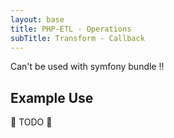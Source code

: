 ```yaml
---
layout: base
title: PHP-ETL - Operations
subTitle: Transform - Callback
---
```


Can't be used with symfony bundle !!


## Example Use

🚧 TODO 🚧
